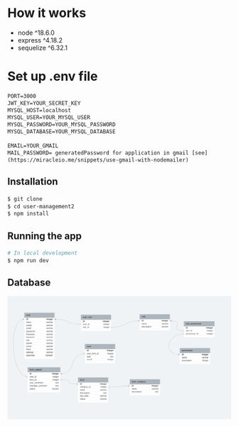 
# How it works

- node ^18.6.0
- express ^4.18.2
- sequelize ^6.32.1

# Set up .env file
```
PORT=3000
JWT_KEY=YOUR_SECRET_KEY
MYSQL_HOST=localhost
MYSQL_USER=YOUR_MYSQL_USER
MYSQL_PASSWORD=YOUR_MYSQL_PASSWORD
MYSQL_DATABASE=YOUR_MYSQL_DATABASE

EMAIL=YOUR_GMAIL
MAIL_PASSWORD= generatedPassword for application in gmail [see](https://miracleio.me/snippets/use-gmail-with-nodemailer)
```
## Installation

```bash
$ git clone
$ cd user-management2
$ npm install
```

## Running the app

```bash
# In local development
$ npm run dev
```
## Database

![img of database](user-management_database.png)